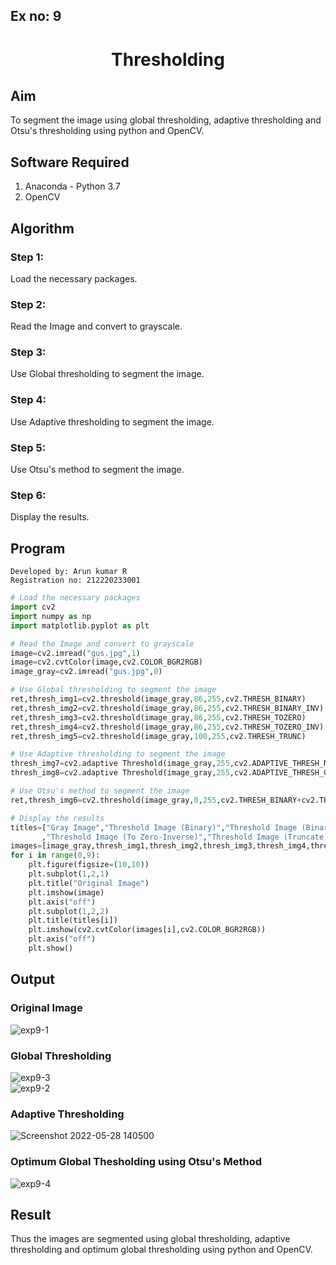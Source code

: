 ## Ex no: 9
# <p align="center">Thresholding
## Aim
To segment the image using global thresholding, adaptive thresholding and Otsu's thresholding using python and OpenCV.

## Software Required
1. Anaconda - Python 3.7
2. OpenCV

## Algorithm
### Step 1:
Load the necessary packages.

### Step 2:
Read the Image and convert to grayscale.

### Step 3:
Use Global thresholding to segment the image.

### Step 4:
Use Adaptive thresholding to segment the image.

### Step 5:
Use Otsu's method to segment the image.

### Step 6:
Display the results.

## Program
```
Developed by: Arun kumar R
Registration no: 212220233001
  ```       
```python
# Load the necessary packages
import cv2
import numpy as np
import matplotlib.pyplot as plt

# Read the Image and convert to grayscale
image=cv2.imread("gus.jpg",1)
image=cv2.cvtColor(image,cv2.COLOR_BGR2RGB)
image_gray=cv2.imread("gus.jpg",0)

# Use Global thresholding to segment the image
ret,thresh_img1=cv2.threshold(image_gray,86,255,cv2.THRESH_BINARY)
ret,thresh_img2=cv2.threshold(image_gray,86,255,cv2.THRESH_BINARY_INV)
ret,thresh_img3=cv2.threshold(image_gray,86,255,cv2.THRESH_TOZERO)
ret,thresh_img4=cv2.threshold(image_gray,86,255,cv2.THRESH_TOZERO_INV)
ret,thresh_img5=cv2.threshold(image_gray,100,255,cv2.THRESH_TRUNC)

# Use Adaptive thresholding to segment the image
thresh_img7=cv2.adaptive Threshold(image_gray,255,cv2.ADAPTIVE_THRESH_MEAN_C,cv2.THRESH_BINARY,11,2)
thresh_img8=cv2.adaptive Threshold(image_gray,255,cv2.ADAPTIVE_THRESH_GAUSSIAN_C,cv2.THRESH_BINARY,11,2)

# Use Otsu's method to segment the image 
ret,thresh_img6=cv2.threshold(image_gray,0,255,cv2.THRESH_BINARY+cv2.THRESH_OTSU)

# Display the results
titles=["Gray Image","Threshold Image (Binary)","Threshold Image (Binary Inverse)","Threshold Image (To Zero)"
       ,"Threshold Image (To Zero-Inverse)","Threshold Image (Truncate)","Otsu","Adaptive Threshold (Mean)","Adaptive Threshold (Gaussian)"]
images=[image_gray,thresh_img1,thresh_img2,thresh_img3,thresh_img4,thresh_img5,thresh_img6,thresh_img7,thresh_img8]
for i in range(0,9):
    plt.figure(figsize=(10,10))
    plt.subplot(1,2,1)
    plt.title("Original Image")
    plt.imshow(image)
    plt.axis("off")
    plt.subplot(1,2,2)
    plt.title(titles[i])
    plt.imshow(cv2.cvtColor(images[i],cv2.COLOR_BGR2RGB))
    plt.axis("off")
    plt.show()
```
## Output

### Original Image
![exp9-1](https://user-images.githubusercontent.com/75235601/170817748-7942878e-81fd-4a75-87c6-bf73ba28a82d.jpg)


### Global Thresholding

![exp9-3](https://user-images.githubusercontent.com/75235601/170817763-687f300f-d580-485b-a075-45a4bde9badb.jpg)
<br>
![exp9-2](https://user-images.githubusercontent.com/75235601/170817760-becb5c00-f6dd-453f-99f4-4f71d736d6e9.jpg)

### Adaptive Thresholding
![Screenshot 2022-05-28 140500](https://user-images.githubusercontent.com/75235601/170817812-657c120b-d870-421e-8731-3706667b6d7d.jpg)


### Optimum Global Thesholding using Otsu's Method
![exp9-4](https://user-images.githubusercontent.com/75235601/170817781-0a132df6-5aef-44b5-b9d9-f8b9ca9a2d3f.jpg)
## Result
Thus the images are segmented using global thresholding, adaptive thresholding and optimum global thresholding using python and OpenCV.
